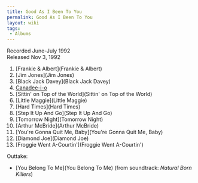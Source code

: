 ```yaml
---
title: Good As I Been To You
permalink: Good As I Been To You
layout: wiki
tags:
 - Albums
---
```


Recorded June-July 1992  
Released Nov 3, 1992

1.  [Frankie &amp; Albert](Frankie &amp; Albert)
2.  [Jim Jones](Jim Jones)
3.  [Black Jack Davey](Black Jack Davey)
4.  [Canadee-i-o](Canadee-i-o)
5.  [Sittin' on Top of the
    World](Sittin' on Top of the World)
6.  [Little Maggie](Little Maggie)
7.  [Hard Times](Hard Times)
8.  [Step It Up And Go](Step It Up And Go)
9.  [Tomorrow Night](Tomorrow Night)
10. [Arthur McBride](Arthur McBride)
11. [You're Gonna Quit Me, Baby](You're Gonna Quit Me, Baby)
12. [Diamond Joe](Diamond Joe)
13. [Froggie Went A-Courtin'](Froggie Went A-Courtin')

Outtake:

-   [You Belong To Me](You Belong To Me) (from soundtrack:
    <em>Natural Born Killers</em>)

